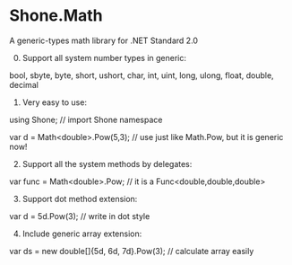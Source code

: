# Shone.Math
A generic-types math library for .NET Standard 2.0

0. Support all system number types in generic:

bool, sbyte, byte, short, ushort, char, int, uint, long, ulong, float, double, decimal

1. Very easy to use:

using Shone;                       // import Shone namespace

var d = Math\<double\>.Pow(5,3);     // use just like Math.Pow, but it is generic now!


2. Support all the system methods by delegates:

var func = Math\<double\>.Pow;    // it is a Func<double,double,double>


3. Support dot method extension:

var d = 5d.Pow(3);     // write in dot style


4. Include generic array extension:

var ds = new double[]{5d, 6d, 7d}.Pow(3);      // calculate array easily
